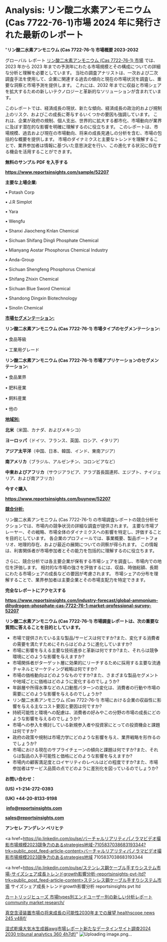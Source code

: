 # Analysis: リン酸二水素アンモニウム (Cas 7722-76-1)市場 2024 年に発行された最新のレポート

"<strong>リン酸二水素アンモニウム (Cas 7722-76-1) 市場概要 2023-2032</strong>

グローバル レポート <a href=https://www.reportsinsights.com/sample/52207>リン酸二水素アンモニウム (Cas 7722-76-1) 市場</a> では、2023 年から 2023 年までの予測年にわたる市場規模とその構成についての詳細な分析と理解を必要としています。 当社の調査アナリストは、一次および二次調査手法を使用して、企業に関連する過去の傾向と現在の市場状況を調査し、重要な洞察と市場予測を提供します。 これには、2032 年までに収益と市場シェアを拡大​​するための新しいテクノロジーと革新的なソリューションが含まれています。

このレポートでは、経済成長の現状、新たな傾向、経済成長の政治的および規制上のリスク、およびこの成長に寄与するいくつかの要因も強調しています。 これは、企業が政府の規制、個人支出、世界的に拡大する都市化、市場動向が業界に及ぼす潜在的な影響を明確に理解するのに役立ちます。 このレポートは、市場規模、過去および現在の市場動向、将来の成長見通しの分析を含む、市場の包括的な概要を提供します。 市場のダイナミクスと主要なトレンドを理解することで、業界参加者は情報に基づいた意思決定を行い、この進化する状況に存在する機会を活用することができます。

<strong><b>無料のサンプル PDF を入手する</b></strong>

<a href=https://www.reportsinsights.com/sample/52207><strong><u>https://www.reportsinsights.com/sample/52207</u></strong></a>

<strong>主要な上場企業:</strong>

• Potash Corp

• J.R Simplot

• Yara

• Wengfu

• Shanxi Jiaocheng Knlan Chemical

• Sichuan Shifang Dingli Phosphate Chemical

• Mianyang Aostar Phosphorus Chemical Industry

• Anda-Group

• Sichuan Shengfeng Phosphorus Chemical

• Shifang Zhixin Chemical

• Sichuan Blue Sword Chemical

• Shandong Dingxin Biotechnology

• Sinolin Chemical

<strong><u>市場セグメンテーション</u></strong><strong><u>:</u></strong>

<strong>リン酸二水素アンモニウム (Cas 7722-76-1) 市場タイプのセグメンテーション:</strong>

• 食品等級

• 工業用グレード

<strong>リン酸二水素アンモニウム (Cas 7722-76-1) 市場アプリケーションのセグメンテーション:</strong>

• 食品業界

• 肥料産業

• 飼料産業

• 他の

<strong><u>地域別</u></strong><strong><u>:</u></strong>

<strong>北米</strong>（米国、カナダ、およびメキシコ）

<strong>ヨーロッパ</strong>（ドイツ、フランス、英国、ロシア、イタリア）

<strong>アジア太平洋</strong>（中国、日本、韓国、インド、東南アジア）

<strong>南アメリカ</strong>（ブラジル、アルゼンチン、コロンビアなど）

<strong>中東およびアフリカ</strong>（サウジアラビア、アラブ首長国連邦、エジプト、ナイジェリア、および南アフリカ）

<strong>今すぐ購入</strong>

<a href=https://www.reportsinsights.com/buynow/52207><strong><u>https://www.reportsinsights.com/buynow/52207</u></strong></a>

<strong><u>競合分析:</u></strong>

リン酸二水素アンモニウム (Cas 7722-76-1) の市場調査レポートの競合分析セクションでは、市場内の競争状況の詳細な調査が提供されます。 主要な市場プレーヤー、その戦略、市場全体のダイナミクスへの影響を特定し、評価することを目的としています。 各企業のプロフィールでは、事業概要、製品ポートフォリオ、地理的存在、および最近の展開についての洞察が得られます。 この情報は、利害関係者が市場参加者とその能力を包括的に理解するのに役立ちます。

さらに、競合分析では各主要企業が保有する市場シェアを調査し、市場内での地位を評価します。 相対的な市場の強さを評価するには、収益、時価総額、長期にわたる市場シェアの成長などの要因が考慮されます。 市場シェアの分布を理解することで、業界参加者は主要企業とその市場支配力を特定できます。

<strong>完全なレポートにアクセスする</strong>

<a href=https://www.reportsinsights.com/industry-forecast/global-ammonium-dihydrogen-phosphate-cas-7722-76-1-market-professional-survey-52207><strong><u><b>https://www.reportsinsights.com/industry-forecast/global-ammonium-dihydrogen-phosphate-cas-7722-76-1-market-professional-survey-52207</b></u></strong></a>

<strong><b>リン酸二水素アンモニウム (Cas 7722-76-1) 市場調査レポートは、次の重要な質問に答えることを目的としています。</b></strong>
<ul>
  <li>市場で提供されている主な製品/サービスは何ですか?また、変化する消費者の需要を満たすためにそれらはどのように進化していますか?</li>
  <li>市場に影響を与える主要な技術進歩と革新は何ですか?また、それらは競争環境にどのような影響を与えますか?</li>
  <li>市場関係者がターゲット層に効果的にリーチするために採用する主要な流通チャネルとマーケティング戦略は何ですか?</li>
  <li>市場の価格動向はどのようなものですか?また、さまざまな製品セグメントや地域ごとに価格はどのように変化するのでしょうか?</li>
  <li>年齢層や所得水準などの人口動態パターンの変化は、消費者の行動や市場の需要にどのような影響を与えるのでしょうか?</li>
  <li>リン酸二水素アンモニウム (Cas 7722-76-1) 市場における企業の収益性に影響を与える主なコスト要因と要因は何ですか?</li>
  <li>持続可能性と環境への配慮は、消費者の好みやこの分野の市場の成長にどのような影響を与えるのでしょうか?</li>
  <li>市場への参入を検討している新規参入者や投資家にとっての投資機会と課題は何ですか?</li>
  <li>政府の政策や規制は市場力学にどのような影響を与え、業界戦略を形作るのでしょうか?</li>
  <li>市場における現在のサプライチェーンの傾向と課題は何ですか?また、それらは製品の入手可能性と価格にどのような影響を与えますか?</li>
  <li>市場内の顧客満足度とロイヤリティのレベルはどの程度ですか?また、市場参加者はサービス品質の点でどのように差別化を図っているのでしょうか?</li>
</ul>
<strong>お問い合わせ：</strong>

<strong>(US) +1-214-272-0393</strong>

<strong>(UK) +44-20-8133-9198</strong>

<strong> </strong><a href=info@reportsinsights.com><strong><u>info@reportsinsights.com</u></strong></a>

<a href=sales@reportsinsights.com><strong><u>sales@reportsinsights.com</u></strong></a>

<strong>アンセレ アンデレン ベリヒテ</strong>

<a href=https://jp.linkedin.com/pulse/バーチャルリアリティパノラマビデオ撮影市場規模2023競争力のあるstrategies地域-7105837038683193344?trk=public_post_feed-article-content>バーチャルリアリティパノラマビデオ撮影市場規模2023競争力のあるstrategies地域 7105837038683193344</a>

<a href=https://jp.linkedin.com/pulse/ステンレス鋼ケーブル手すりシステム市場-サイズシェア成長トレンドgrowth影響分析-reportsinsights-pvt-ltd?trk=public_post_feed-article-content>ステンレス鋼ケーブル手すりシステム市場 サイズシェア成長トレンドgrowth影響分析 reportsinsights pvt ltd</a>

<a href=https://www.linkedin.com/pulse/カートリッジヒューズ-市場types別エンドユーザー別の新しい分析レポート-community-market-research/>カートリッジヒューズ 市場types別エンドユーザー別の新しい分析レポート community market research/</a>

<a href=https://www.linkedin.com/pulse/真空含浸装置市場の将来成長の可能性2030年までの展望-healthscope-news-245-v48jf/>真空含浸装置市場の将来成長の可能性2030年までの展望 healthscope news 245 v48jf/</a>

<a href=https://www.linkedin.com/pulse/湿式乾燥大気水生成器awg市場レポート新たなデータインサイト調査2024-2030-tribunal-analytics-360-4h7df/>湿式乾燥大気水生成器awg市場レポート新たなデータインサイト調査2024 2030 tribunal analytics 360 4h7df/</a>"
![Uploading image.png…]()
